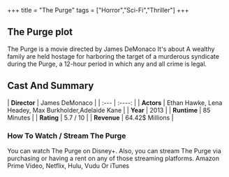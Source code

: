 +++
title = "The Purge"
tags = ["Horror","Sci-Fi","Thriller"]
+++
## The Purge plot
The Purge is a movie directed by James DeMonaco It's about A wealthy family are held hostage for harboring the target of a murderous syndicate during the Purge, a 12-hour period in which any and all crime is legal.
## Cast And Summary
| **Director**      | James DeMonaco |
    | :---        |    :----:   |
    |  **Actors** | Ethan Hawke, Lena Headey, Max Burkholder,Adelaide Kane |
    | **Year**   | 2013    |
    |  **Runtime** | 85 Minutes |
    |  **Rating** | 5.7 / 10 | 
    |  **Revenue** | 64.42$ Millions |
### How To Watch / Stream The Purge
You can watch The Purge on Disney+.
Also, you can stream The Purge via purchasing or having a rent on any of those streaming platforms.
Amazon Prime Video, Netflix, Hulu, Vudu Or iTunes